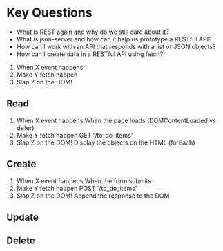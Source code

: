 # Key Questions
* What is REST again and why do we still care about it?
* What is json-server and how can it help us prototype a RESTful API?
* How can I work with an API that responds with a list of JSON objects?
* How can I create data in a RESTful API using fetch?

1. When X event happens
2. Make Y fetch happen
3. Slap Z on the DOM!

## Read

1. When X event happens
When the page loads (DOMContentLoaded vs defer)
2. Make Y fetch happen
GET '/to_do_items'
3. Slap Z on the DOM!
Display the objects on the HTML (forEach)

## Create

1. When X event happens
When the form submits
2. Make Y fetch happen
POST '/to_do_items'
3. Slap Z on the DOM!
Append the response to the DOM

## Update

## Delete














<!--  -->
